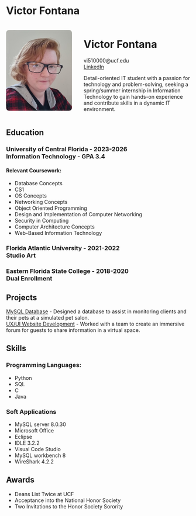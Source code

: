 # Victor Fontana

<div style="display: flex; align-items: center; gap: 2rem;">
  <img src="/IMG_34567.png" alt="Photo of Victor Fontana in black glasses and a red flannel" style="width: 180px; border-radius: 8px;" />
  <div>
    <h1>Victor Fontana</h1>
    <p>
      vi510000@ucf.edu<br>
      <a href="https://www.linkedin.com/in/victor-fontana-563042222/">LinkedIn</a>
    </p>
    <p>
      Detail-oriented IT student with a passion for technology and problem-solving, seeking a spring/summer internship in Information Technology to gain hands-on experience and contribute skills in a dynamic IT environment.
    </p>
  </div>
</div>
    
  <h2> Education </h2>
  
  <h3> 
    University of Central Florida - 2023-2026 
    <br> Information Technology - GPA 3.4 
  </h3>
  
  <h4> 
    Relevant Coursework: 
  </h4>
  <ul>
          <li>Database Concepts</li>
          <li>CS1</li>
          <li>OS Concepts</li>
          <li>Networking Concepts</li>
          <li>Object Oriented Programming</li>
          <li>Design and Implementation of Computer Networking</li>
          <li>Security in Computing</li>
          <li>Computer Architecture Concepts</li>
          <li>Web-Based Information Technology</li>
  </ul>
    <h3> Florida Atlantic University - 2021-2022
    <br> Studio Art 
  </h3>
  
  <h3> 
    Eastern Florida State College - 2018-2020
    <br>Dual Enrollment
  </h3>
  
  <h2> 
    Projects
  </h2>
  <p>
    <a href="mysql.html">MySQL Database</a> - Designed a database to assist in monitoring clients and their pets at a simulated pet salon.
    <br><a href="webdev.html">UX/UI Website Development</a> - Worked with a team to create an immersive forum for guests to share information in a virtual space.
  </p>
  <h2>
    Skills
  </h2>
  <h3> 
    Programming Languages:
  </h3>
  <ul>
      <li>Python</li>
      <li>SQL</li>
      <li>C</li>
      <li>Java</li>
  </ul>
  
 <h3>
   Soft Applications
 </h3>
  <ul>
      <li>MySQL server 8.0.30</li>
      <li>Microsoft Office</li>
      <li>Eclipse</li>
      <li>IDLE 3.2.2</li>
      <li>Visual Code Studio</li>
      <li>MySQL workbench 8</li>
      <li>WireShark 4.2.2</li>
  </ul>

<h2>
  Awards
</h2>
  <ul>
      <li>Deans List Twice at UCF</li>
      <li>Acceptance into the National Honor Society</li>
      <li>Two Invitations to the Honor Society Sorority</li>
  </ul>

</body>
